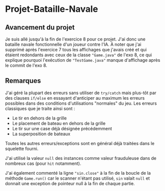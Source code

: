 # Projet-Bataille-Navale


## Avancement du projet
Je suis allé jusqu'à la fin de l'exercice 8 pour ce projet. J'ai donc une bataille navale fonctionnelle d'un joueur contre l'IA.
À noter que j'ai supprimé après l'exercice 7 tous les affichages que j'avais créé et qui étaient redondants avec ceux de la classe `"Game.java"` de l'exo 8,
ce qui explique pourquoi l'exécution de `"TestGame.java"` manque d'affichage après le commit de l'exo 8.

## Remarques
J'ai géré la plupart des erreurs sans utiliser de `try/catch` mais plus-tôt par des clauses `if/else` en essayant d'anticiper au maximum les erreurs possibles dans des 
conditions d'utilisations "normales" du jeu. Les erreurs classiques que je traite ainsi sont :
* Le tir en dehors de la grille
* Le placement de bateau en dehors de la grille
* Le tir sur une case déjà désignée précédemment
* La superposition de bateaux

Toutes les autres erreurs/exceptions sont en général déjà traitées dans le squelette fourni.

J'ai utilisé la valeur `null` des instances comme valeur frauduleuse dans de nombreux cas (pour `hit` notamment). 

J'ai également commenté la ligne `"sin.close"` à la fin de la boucle de la méthode `Game.run()` car le scanner n'étant pas utilisé, `sin` valait `null` et donnait une 
exception de pointeur null à la fin de chaque partie. 























